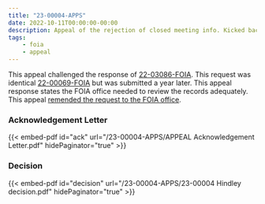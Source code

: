```yaml
---
title: "23-00004-APPS"
date: 2022-10-11T00:00:00-00:00
description: Appeal of the rejection of closed meeting info. Kicked back to FOIA office.
tags:
    - foia
    - appeal
---
```


This appeal challenged the response of [22-03086-FOIA][22-03086-FOIA]. This request was identical [22-00069-FOIA][22-00069-FOIA] but was submitted a year later. This appeal response states the FOIA office needed to review the records adequately. This appeal [remended the request to the FOIA office][23-00009-REMD].

### Acknowledgement Letter

{{< embed-pdf id="ack" url="/23-00004-APPS/APPEAL Acknowledgement Letter.pdf" hidePaginator="true" >}}

### Decision

{{< embed-pdf id="decision" url="/23-00004-APPS/23-00004 Hindley decision.pdf" hidePaginator="true" >}}

[22-03086-FOIA]: /2022/09/22-03086-foia/
[22-00069-FOIA]: /2021/10/22-00069-foia/
[23-00009-REMD]: /2022/12/23-00009-remd/
